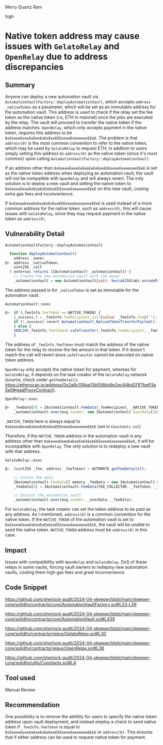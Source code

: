 Merry Quartz Ram

high

# Native token address may cause issues with `GelatoRelay` and `OpenRelay` due to address discrepancies

## Summary
Anyone can deploy a new automation vault via `AutomationVaultFactory::deployAutomationVault`, which accepts `address _nativeToken` as a parameter, which will be set as an immutable address for the automation vault. This address is used to check if the relay set the fee token as the native token (i.e, ETH in mainnet) once the jobs are executed by the relay. The vault will proceed to transfer the native token if the address matches. `OpenRelay`, which only accepts payment in the native token, requires this address to be `0xEeeeeEeeeEeEeeEeEeEeeEEEeeeeEeeeeeeeEEeE`. The problem is that `address(0)` is the most common convention to refer to the native token, which may be used by `GelatoRelay` to request ETH, in addition to users simply setting this address to `address(0)` as the native token (since it's most common) upon calling `AutomationVaultFactory::deployAutomationVault`.

If an address other than `0xEeeeeEeeeEeEeeEeEeEeeEEEeeeeEeeeeeeeEEeE` is set as the native token address when deploying an automation vault, the vault will not be compatible with `OpenRelay` and will always revert. The only solution is to deploy a new vault and setting the native token to `0xEeeeeEeeeEeEeeEeEeEeeEEEeeeeEeeeeeeeEEeE` on this new vault, costing extra gas fees and inconvenience. 

If `0xEeeeeEeeeEeEeeEeEeEeeEEEeeeeEeeeeeeeEEeE` is used instead of a more common address for the native token, such as `address(0)`, this will cause issues with `GelatoRelay`, since they may request payment in the native token as `address(0)`.

## Vulnerability Detail
`AutomationVaultFactory::deployAutomationVault`
```javascript
  function deployAutomationVault(
    address _owner,
@>  address _nativeToken,
    uint256 _salt
  ) external returns (IAutomationVault _automationVault) {
    // Create the new automation vault with the owner
    _automationVault = new AutomationVault{salt: keccak256(abi.encodePacked(msg.sender, _salt))}(_owner, _nativeToken);
```

The address passed in for `_nativeToken` is set as immutable for the automation vault.

`AutomationVault::exec`
```javascript
@>  if (_feeInfo.feeToken == NATIVE_TOKEN) {
    (_success,) = _feeInfo.feeRecipient.call{value: _feeInfo.fee}('');
    if (!_success) revert AutomationVault_NativeTokenTransferFailed();
    } else {
    IERC20(_feeInfo.feeToken).safeTransfer(_feeInfo.feeRecipient, _feeInfo.fee);
    }
```

The address of `_feeInfo.feeToken` must match the address of the native token for the relay to receive the fee amount in that token. If it doesn't match the call will revert since `safeTransfer` cannot be executed on native token address.

`OpenRelay` only accepts the native token for payment, whereas for `GelatoRelay`, it depends on the task creator of the `GelatoRelay` network (source, check under `getFeeDetails`: https://etherscan.io/address/0x2a6c106ae13b558bb9e2ec64bd2f1f7beff3a5e0#readProxyContract).

`OpenRelay::exec`
```javascript
@>  _feeData[0] = IAutomationVault.FeeData(_feeRecipient, _NATIVE_TOKEN, _payment);
    _automationVault.exec(msg.sender, new IAutomationVault.ExecData[](0), _feeData);
```

`_NATIVE_TOKEN` here is always equal to `0xEeeeeEeeeEeEeeEeEeEeeEEEeeeeEeeeeeeeEEeE` (set in `Constants.sol`)

Therefore, if the `NATIVE_TOKEN` address in the automation vault is any address other than `0xEeeeeEeeeEeEeeEeEeEeeEEEeeeeEeeeeeeeEEeE`, it will be incompatible with `OpenRelay`. The only solution is to redeploy a new vault with that address.

`GelatoRelay::exec`
```javascript
@>  (uint256 _fee, address _feeToken) = AUTOMATE.getFeeDetails();

    // Create fee data
    IAutomationVault.FeeData[] memory _feeData = new IAutomationVault.FeeData[](1);
    _feeData[0] = IAutomationVault.FeeData(FEE_COLLECTOR, _feeToken, _fee);

    // Execute the automation vault
    _automationVault.exec(msg.sender, _execData, _feeData);
```

For `GelatoRelay`, the task creator can set the token address to be paid as any address. As I mentioned, `address(0)` is a common convention for the native token. If the `NATIVE_TOKEN` of the automation vault is set to `0xEeeeeEeeeEeEeeEeEeEeeEEEeeeeEeeeeeeeEEeE`, the vault will be unable to send the native token. `NATIVE_TOKEN` address must be `address(0)` in this case.


## Impact
Issues with compatibility with `OpenRelay` and `GelatoRelay`. DoS of these relays in some vaults, forcing vault owners to redeploy new automation vaults, costing them high gas fees and great inconvenience.

## Code Snippet
https://github.com/sherlock-audit/2024-04-xkeeper/blob/main/xkeeper-core/solidity/contracts/core/AutomationVaultFactory.sol#L53-L59

https://github.com/sherlock-audit/2024-04-xkeeper/blob/main/xkeeper-core/solidity/contracts/core/AutomationVault.sol#L439

https://github.com/sherlock-audit/2024-04-xkeeper/blob/main/xkeeper-core/solidity/contracts/relays/GelatoRelay.sol#L30

https://github.com/sherlock-audit/2024-04-xkeeper/blob/main/xkeeper-core/solidity/contracts/relays/OpenRelay.sol#L38

https://github.com/sherlock-audit/2024-04-xkeeper/blob/main/xkeeper-core/solidity/utils/Constants.sol#L4

## Tool used
Manual Review

## Recommendation
One possibility is to remove the abilitity for users to specify the native token address upon vault deployment, and instead employ a check to send native token if `_feeInfo.feeToken` is equal to `0xEeeeeEeeeEeEeeEeEeEeeEEEeeeeEeeeeeeeEEeE` or `address(0)`. This ensures that if either address can be used to request native token for payment.